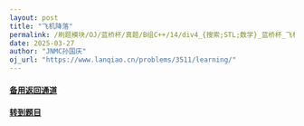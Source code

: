 ```yaml
---
layout: post
title: "飞机降落"
permalink: /刷题模块/OJ/蓝桥杯/真题/B组C++/14/div4_{搜索;STL;数学}_蓝桥杯_飞机降落.md/
date: 2025-03-27
author: "JNMC孙国庆"
oj_url: "https://www.lanqiao.cn/problems/3511/learning/"
---
```


#### [备用返回通道](../../README.md)
#### [转到题目](https://www.lanqiao.cn/problems/3511/learning/)
